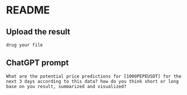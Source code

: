 # README

## Upload the result

`drug your file`

## ChatGPT prompt

`What are the potential price predictions for [1000PEPEUSDT] for the next 3 days according to this data? how do you think short or long base on you result, summarized and visualized?`

